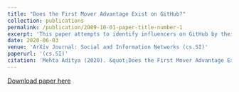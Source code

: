 ```yaml
---
title: "Does the First Mover Advantage Exist on GitHub?"
collection: publications
permalink: /publication/2009-10-01-paper-title-number-1
excerpt: 'This paper attempts to identify influencers on GitHub by their contributions, along with checking the existence of first (early) mover advantage phenomenon.'
date: 2020-06-03
venue: 'ArXiv Journal: Social and Information Networks (cs.SI)'
paperurl: '(cs.SI)'
citation: 'Mehta Aditya (2020). &quot;Does the First Mover Advantage Exist on GitHub?.&quot; <i>ArXiv Journal: Social and Information Networks (cs.SI)</i>. 1(1).'
---
```


[Download paper here](https://arxiv.org/pdf/2006.02193)